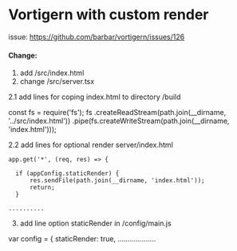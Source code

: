 # Vortigern with custom render
issue: https://github.com/barbar/vortigern/issues/126

#### Change:
1. add /src/index.html
2. change /src/server.tsx

2.1 add lines for coping index.html to directory  /build 

  const fs = require('fs');
  fs
    .createReadStream(path.join(__dirname, '../src/index.html'))
    .pipe(fs.createWriteStream(path.join(__dirname, 'index.html')));
 
2.2 add lines for optional render server/index.html 

    app.get('*', (req, res) => {

      if (appConfig.staticRender) {
          res.sendFile(path.join(__dirname, 'index.html'));
          return;
      }

    ..........
3. add line option staticRender in  /config/main.js

var config = {
  staticRender: true,
  ...................
